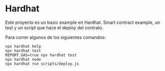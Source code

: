 # Hardhat

Este proyecto es un basic example en Hardhat. Smart contract example, un test y un script que hace el deploy del contrato.

Para correr algunos de los siguientes comandos:

```shell
npx hardhat help
npx hardhat test
REPORT_GAS=true npx hardhat test
npx hardhat node
npx hardhat run scripts/deploy.js
```
